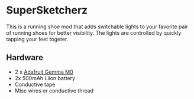 # SuperSketcherz

This is a running shoe mod that adds switchable lights to your favorite pair of running shoes for better visibility.
The lights are controlled by quickly tapping your feet togeter.  

## Hardware

- 2 x [Adafruit Gemma M0](https://www.adafruit.com/product/3501)
- 2x 500mAh Liion battery
- Conductive tape
- Misc wires or conductive thread

